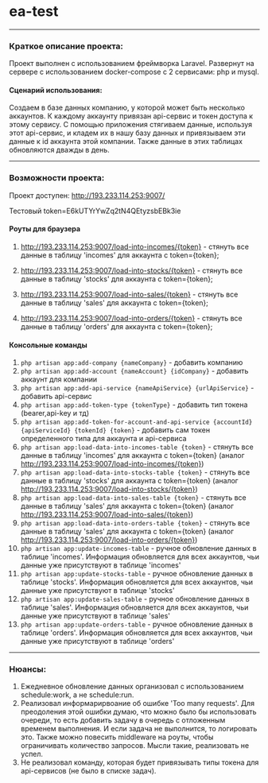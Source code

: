 # ea-test
___
### Краткое описание проекта:
Проект выполнен с использованием фреймворка Laravel. Развернут на сервере с использованием docker-compose с 2 сервисами: php и mysql. 
#### Сценарий использования:
Создаем в базе данных компанию, у которой может быть несколько аккаунтов. К каждому аккаунту привязан api-сервис и токен доступа к этому сервису. С помощью приложения стягиваем данные, используя этот api-сервис, и кладем их в нашу базу данных и привязываем эти данные к id аккаунта этой компании. Также данные в этих таблицах обновляются дважды в день.
___
### Возможности проекта:
Проект доступен: http://193.233.114.253:9007/

Тестовый token=E6kUTYrYwZq2tN4QEtyzsbEBk3ie

#### Роуты для браузера
1. http://193.233.114.253:9007/load-into-incomes/{token} - стянуть все данные в таблицу 'incomes' для аккаунта с token={token};

2. http://193.233.114.253:9007/load-into-stocks/{token} - стянуть все данные в таблицу 'stocks' для аккаунта с token={token};
3. http://193.233.114.253:9007/load-into-sales/{token} - стянуть все данные в таблицу 'sales' для аккаунта с token={token};
4. http://193.233.114.253:9007/load-into-orders/{token} - стянуть все данные в таблицу 'orders' для аккаунта с token={token};

#### Консольные команды
1. ```php artisan app:add-company {nameCompany}``` - добавить компанию
2. ```php artisan app:add-account {nameAccount} {idCompany}``` - добавить аккаунт для компании
3. ```php artisan app:add-api-service {nameApiService} {urlApiService}``` - добавить api-сервис
4. ```php artisan app:add-token-type {tokenType}``` - добавить тип токена (bearer,api-key и тд)
5. ```php artisan app:add-token-for-account-and-api-service {accountId} {apiServiceId} {tokenId} {token}``` - добавить сам токен определенного типа для аккаунта и api-сервиса
6. ```php artisan app:load-data-into-incomes-table {token}``` - стянуть все данные в таблицу 'incomes' для аккаунта с token={token} (аналог http://193.233.114.253:9007/load-into-incomes/{token})
7. ```php artisan app:load-data-into-stocks-table {token}``` - стянуть все данные в таблицу 'stocks' для аккаунта с token={token} (аналог http://193.233.114.253:9007/load-into-stocks/{token})
8. ```php artisan app:load-data-into-sales-table {token}``` - стянуть все данные в таблицу 'sales' для аккаунта с token={token} (аналог http://193.233.114.253:9007/load-into-sales/{token})
9. ```php artisan app:load-data-into-orders-table {token}``` - стянуть все данные в таблицу 'sales' для аккаунта с token={token} (аналог http://193.233.114.253:9007/load-into-orders/{token})
10. ```php artisan app:update-incomes-table``` - ручное обновление данных в таблице 'incomes'. Информация обновляется для всех аккаунтов, чьи данные уже присутствуют в таблице 'incomes'
11. ```php artisan app:update-stocks-table``` - ручное обновление данных в таблице 'stocks'. Информация обновляется для всех аккаунтов, чьи данные уже присутствуют в таблице 'stocks'
12. ```php artisan app:update-sales-table``` - ручное обновление данных в таблице 'sales'. Информация обновляется для всех аккаунтов, чьи данные уже присутствуют в таблице 'sales'
13. ```php artisan app:update-orders-table``` - ручное обновление данных в таблице 'orders'. Информация обновляется для всех аккаунтов, чьи данные уже присутствуют в таблице 'orders'
___

### Нюансы:
1. Ежедневное обновление данных организовал с использованием schedule:work, а не schedule:run.
2. Реализовал информарирвоание об ошибке 'Too many requests'. Для преодоления этой ошибки думаю, что можно было бы использовать очереди, то есть добавить задачу в очередь с отложенным временем выполнения. И если задача не выполнится, то логировать это. Также можно повесить middleware на роуты, чтобы ограничивать количество запросов. Мысли такие, реализовать не успел.
3. Не реализовал команду, которая будет привязывать типы токена для api-сервисов (не было в списке задач).

